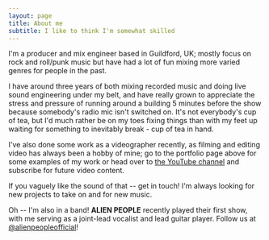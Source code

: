 ```yaml
---
layout: page
title: About me
subtitle: I like to think I'm somewhat skilled
---
```


I'm a producer and mix engineer based in Guildford, UK; mostly focus on rock and roll/punk music but have had a lot of fun mixing more varied genres for people in the past.

I have around three years of both mixing recorded music and doing live sound engineering under my belt, and have really grown to appreciate the stress and pressure of running around a building 5 minutes before the show because somebody's radio mic isn't switched on. It's not everybody's cup of tea, but I'd much rather be on my toes fixing things than with my feet up waiting for something to inevitably break - cup of tea in hand.

I've also done some work as a videographer recently, as filming and editing video has always been a hobby of mine; go to the portfolio page above for some examples of my work or head over to [the YouTube channel](https://www.youtube.com/channel/UC8qw29FpAwYhx0V4io-EhZA) and subscribe for future video content.

If you vaguely like the sound of that -- get in touch! I'm always looking for new projects to take on and for new music.


Oh -- I'm also in a band! **ALIEN PEOPLE** recently played their first show, with me serving as a joint-lead vocalist and lead guitar player. Follow us at [@alienpeopleofficial](https://instagram.com/alienpeopleofficial)!